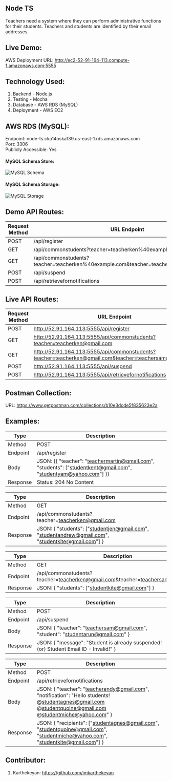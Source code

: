 ## Node TS

Teachers need a system where they can perform administrative functions for their students. Teachers and students are identified by their email addresses.

## Live Demo:

AWS Deployment URL: http://ec2-52-91-164-113.compute-1.amazonaws.com:5555

## Technology Used:

1. Backend - Node.js
2. Testing - Mocha
2. Database - AWS RDS (MySQL)
3. Deployment - AWS EC2

## AWS RDS (MySQL):

Endpoint: node-ts.cka14oska139.us-east-1.rds.amazonaws.com </br>
Port: 3306 </br>
Publicly Accessible: Yes

#### MySQL Schema Store:
![MySQL Schema](https://s3.amazonaws.com/bucket-storage-box/mysql-schema.png)

#### MySQL Schema Storage:
![MySQL Storage](https://s3.amazonaws.com/bucket-storage-box/mysql-storage.png)

## Demo API Routes:

| Request Method | URL Endpoint |
| --- | --- |
| POST | /api/register |
| GET | /api/commonstudents?teacher=teacherken%40example.com |
| GET | /api/commonstudents?teacher=teacherken%40example.com&teacher=teacherjoe%40example.com |
| POST | /api/suspend |
| POST | /api/retrievefornotifications |

## Live API Routes:

| Request Method | URL Endpoint |
| --- | --- |
| POST | http://52.91.164.113:5555/api/register |
| GET | http://52.91.164.113:5555/api/commonstudents?teacher=teacherken@gmail.com |
| GET | http://52.91.164.113:5555/api/commonstudents?teacher=teacherken@gmail.com&teacher=teachersam@gmail.com |
| POST | http://52.91.164.113:5555/api/suspend |
| POST | http://52.91.164.113:5555/api/retrievefornotifications |

## Postman Collection:

URL: https://www.getpostman.com/collections/b10e3dcde5f835623e2a

## Examples:

| Type | Description |
| --- | --- |
| Method | POST |
| Endpoint | /api/register |
| Body | JSON: {{ "teacher": "teachermartin@gmail.com", "students": ["studentkent@gmail.com", "studentyam@yahoo.com"] }} |
| Response |  Status: 204 No Content |

| Type | Description |
| --- | --- |
| Method | GET |
| Endpoint | /api/commonstudents?teacher=teacherken@gmail.com |
| Response | JSON: { "students": ["studentjen@gmail.com", "studentandrew@gmail.com", "studentkite@gmail.com"] } |

| Type | Description |
| --- | --- |
| Method | GET |
| Endpoint | /api/commonstudents?teacher=teacherken@gmail.com&teacher=teachersam@gmail.com |
| Response | JSON: { "students": ["studentkite@gmail.com"] } |

| Type | Description |
| --- | --- |
| Method | POST |
| Endpoint | /api/suspend |
| Body | JSON: { "teacher": "teachersam@gmail.com", "student": "studentarun@gmail.com" } |
| Response |  JSON: { "message": "Student is already suspended! (or) Student Email ID - Invalid!" } |

| Type | Description |
| --- | --- |
| Method | POST |
| Endpoint | /api/retrievefornotifications |
| Body | JSON: { "teacher": "teacherandy@gmail.com", "notification": "Hello students! @studentagnes@gmail.com @studentquoine@gmail.com @studentmiche@yahoo.com" } |
| Response |  JSON: { "recipients": ["studentagnes@gmail.com", "studentquoine@gmail.com", "studentmiche@yahoo.com", "studentkite@gmail.com"] } |

## Contributor:

1. Karthekeyan: https://github.com/imkarthekeyan


